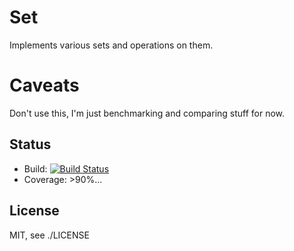 Set
====

Implements various sets and operations on them.

Caveats
=======

Don't use this, I'm just benchmarking and comparing stuff for now.

Status
------
* Build: [![Build Status](https://travis-ci.org/aybabtme/set.svg?branch=master)](https://travis-ci.org/aybabtme/set)
* Coverage: >90%...

License
------
MIT, see ./LICENSE

